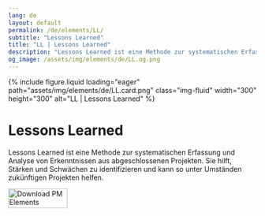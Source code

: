 ```yaml
---
lang: de
layout: default
permalink: /de/elements/LL/
subtitle: "Lessons Learned"
title: "LL | Lessons Learned"
description: "Lessons Learned ist eine Methode zur systematischen Erfassung und Analyse von Erkenntnissen aus abgeschlossenen Projekten. Sie hilft, Stärken und Schwächen zu identifizieren und kann so unter Umständen zukünftigen Projekten helfen."
og_image: /assets/img/elements/de/LL.og.png
---
```


{% include figure.liquid loading="eager" path="assets/img/elements/de/LL.card.png" class="img-fluid" width="300" height="300" alt="LL | Lessons Learned" %}

# Lessons Learned

Lessons Learned ist eine Methode zur systematischen Erfassung und Analyse von Erkenntnissen aus abgeschlossenen Projekten. Sie hilft, Stärken und Schwächen zu identifizieren und kann so unter Umständen zukünftigen Projekten helfen.

<a href="https://apps.apple.com/app/apple-store/id6738084498?pt=127441684&ct=website&mt=8">
  <img src="{{ "assets/img/en/appstore.png" | relative_url }}" width="120" height="40" alt="Download PM Elements">
</a>

